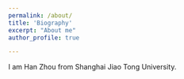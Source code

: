 ```yaml
---
permalink: /about/
title: 'Biography'
excerpt: "About me"
author_profile: true

---
```




 I am Han Zhou from Shanghai Jiao Tong University.


